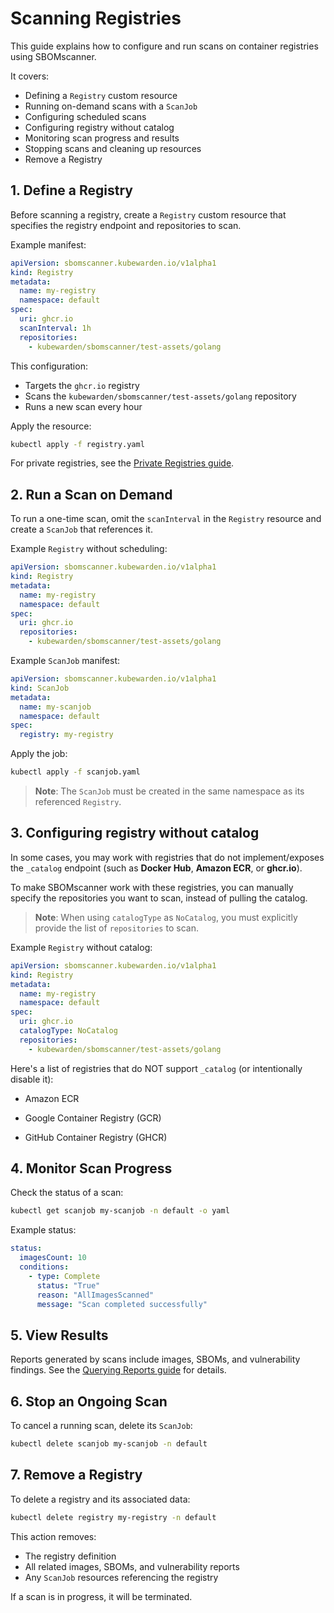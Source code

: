 # Scanning Registries

This guide explains how to configure and run scans on container registries using SBOMscanner.

It covers:

- Defining a `Registry` custom resource
- Running on-demand scans with a `ScanJob`
- Configuring scheduled scans
- Configuring registry without catalog
- Monitoring scan progress and results
- Stopping scans and cleaning up resources
- Remove a Registry

## 1. Define a Registry

Before scanning a registry, create a `Registry` custom resource that specifies the registry endpoint and repositories to scan.

Example manifest:

```yaml
apiVersion: sbomscanner.kubewarden.io/v1alpha1
kind: Registry
metadata:
  name: my-registry
  namespace: default
spec:
  uri: ghcr.io
  scanInterval: 1h
  repositories:
    - kubewarden/sbomscanner/test-assets/golang
```

This configuration:

- Targets the `ghcr.io` registry
- Scans the `kubewarden/sbomscanner/test-assets/golang` repository
- Runs a new scan every hour

Apply the resource:

```bash
kubectl apply -f registry.yaml
```

For private registries, see the [Private Registries guide](./private-registries.md).

## 2. Run a Scan on Demand

To run a one-time scan, omit the `scanInterval` in the `Registry` resource and create a `ScanJob` that references it.

Example `Registry` without scheduling:

```yaml
apiVersion: sbomscanner.kubewarden.io/v1alpha1
kind: Registry
metadata:
  name: my-registry
  namespace: default
spec:
  uri: ghcr.io
  repositories:
    - kubewarden/sbomscanner/test-assets/golang
```

Example `ScanJob` manifest:

```yaml
apiVersion: sbomscanner.kubewarden.io/v1alpha1
kind: ScanJob
metadata:
  name: my-scanjob
  namespace: default
spec:
  registry: my-registry
```

Apply the job:

```bash
kubectl apply -f scanjob.yaml
```

> **Note**: The `ScanJob` must be created in the same namespace as its referenced `Registry`.

## 3. Configuring registry without catalog

In some cases, you may work with registries that do not implement/exposes the `_catalog` endpoint (such as **Docker Hub**, **Amazon ECR**, or **ghcr.io**).

To make SBOMscanner work with these registries, you can manually specify the repositories you want to scan, instead of pulling the catalog.

> **Note**: When using `catalogType` as `NoCatalog`, you must explicitly provide the list of `repositories` to scan.

Example `Registry` without catalog:

```yaml
apiVersion: sbomscanner.kubewarden.io/v1alpha1
kind: Registry
metadata:
  name: my-registry
  namespace: default
spec:
  uri: ghcr.io
  catalogType: NoCatalog
  repositories:
    - kubewarden/sbomscanner/test-assets/golang
```

Here's a list of registries that do NOT support `_catalog` (or intentionally disable it):

* Amazon ECR

* Google Container Registry (GCR)

* GitHub Container Registry (GHCR)

## 4. Monitor Scan Progress

Check the status of a scan:

```bash
kubectl get scanjob my-scanjob -n default -o yaml
```

Example status:

```yaml
status:
  imagesCount: 10
  conditions:
    - type: Complete
      status: "True"
      reason: "AllImagesScanned"
      message: "Scan completed successfully"
```

## 5. View Results

Reports generated by scans include images, SBOMs, and vulnerability findings.
See the [Querying Reports guide](./querying-reports.md) for details.

## 6. Stop an Ongoing Scan

To cancel a running scan, delete its `ScanJob`:

```bash
kubectl delete scanjob my-scanjob -n default
```

## 7. Remove a Registry

To delete a registry and its associated data:

```bash
kubectl delete registry my-registry -n default
```

This action removes:

- The registry definition
- All related images, SBOMs, and vulnerability reports
- Any `ScanJob` resources referencing the registry

If a scan is in progress, it will be terminated.
